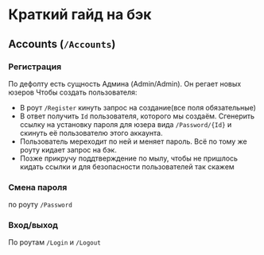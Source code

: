 # Краткий гайд на бэк

## Accounts (`/Accounts`)

### Регистрация

По дефолту есть сущность Админа (Admin/Admin).
Он регает новых юзеров
Чтобы создать пользователя:
- В роут `/Register` кинуть запрос на создание(все поля обязательные)
- В ответ получить `Id` пользователя, которого мы создаём. Сгенерить ссылку на установку пароля для юзера вида 
`/Password/{Id}` и скинуть её пользователю этого аккаунта.
- Пользователь мереходит по ней и меняет пароль. Всё по тому же роуту кидает запрос на бэк.
- Позже прикручу поддтверждение по мылу, чтобы не пришлось кидать ссылки и для безопасности пользователей так скажем


### Смена пароля
по роуту `/Password`

### Вход/выход
По роутам `/Login` и `/Logout`